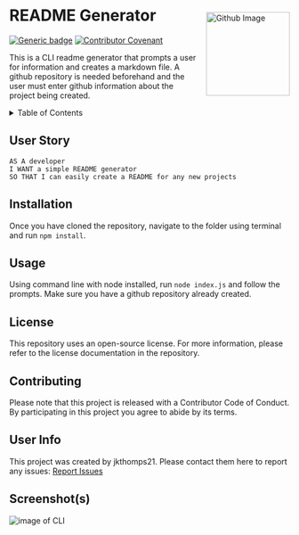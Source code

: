 <img src="https://avatars0.githubusercontent.com/u/49950576?v=4" alt="Github Image" width="150" align="right" style="margin: 50px 0 0 10px"/>

# README Generator

[![Generic badge](https://img.shields.io/badge/license-MIT-green.svg)](https://shields.io/) [![Contributor Covenant](https://img.shields.io/badge/Contributor%20Covenant-v2.0%20adopted-ff69b4.svg)](https://www.contributor-covenant.org/version/2/0/code_of_conduct/code_of_conduct.md)

This is a CLI readme generator that prompts a user for information and creates a markdown file. A github repository is needed beforehand and the user must enter github information about the project being created.

<details>
<summary>Table of Contents</summary>

## Table of Contents
* Description
* [Installation](#installation)
* [Usage](#usage)
* [License](#license)
* [Contributing](#contributing)
* [User Info](#user-info)

</details>

## User Story
```
AS A developer
I WANT a simple README generator
SO THAT I can easily create a README for any new projects
```

## Installation
Once you have cloned the repository, navigate to the folder using terminal and run `npm install`.

## Usage
Using command line with node installed, run `node index.js` and follow the prompts. Make sure you have a github repository already created.

## License
This repository uses an open-source license. For more information, please refer to the license documentation in the repository.

## Contributing
Please note that this project is released with a Contributor Code of Conduct. By participating in this project you agree to abide by its terms.

## User Info
This project was created by jkthomps21.
Please contact them here to report any issues: <a href="mailto:jkthomps21@gmail.com">Report Issues</a>

## Screenshot(s)
![image of CLI](https://user-images.githubusercontent.com/49950576/84572689-623fc200-ad61-11ea-99ed-94afd21a0d7c.png)
